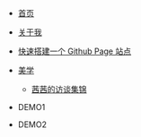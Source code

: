 <!-- docs/_sidebar.md -->

* [首页](/)
* [关于我](about)
* [快速搭建一个 Github Page 站点](create_a_github_page_site)


* [美学](beautiful/)
  * [茜茜的访谈集锦](beautiful/interview_list.md)

- DEMO1

- DEMO2